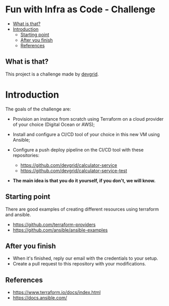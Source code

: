 # Fun with Infra as Code - Challenge

<!-- vim-markdown-toc GFM -->

  * [What is that?](#what-is-that)
* [Introduction](#introduction)
  * [Starting point](#starting-point)
  * [After you finish](#after-you-finish)
  * [References](#references)

<!-- vim-markdown-toc -->

## What is that?

This project is a challenge made by [devgrid](http://devgrid.co.uk).

# Introduction

The goals of the challenge are:

* Provision an instance from scratch using Terraform on a cloud provider of your choice (Digital Ocean or AWS);
* Install and configure a CI/CD tool of your choice in this new VM using Ansible;
* Configure a push deploy pipeline on the CI/CD tool with these repositories:
  * https://github.com/devgrid/calculator-service
  * https://github.com/devgrid/calculator-service-test

* **The main idea is that you do it yourself, if you don't, we will know.**

## Starting point

There are good examples of creating different resources using terraform and ansible.

* https://github.com/terraform-providers
* https://github.com/ansible/ansible-examples

## After you finish

* When it's finished, reply our email with the credentials to your setup.
* Create a pull request to this repository with your modifications.

## References

* https://www.terraform.io/docs/index.html
* https://docs.ansible.com/
